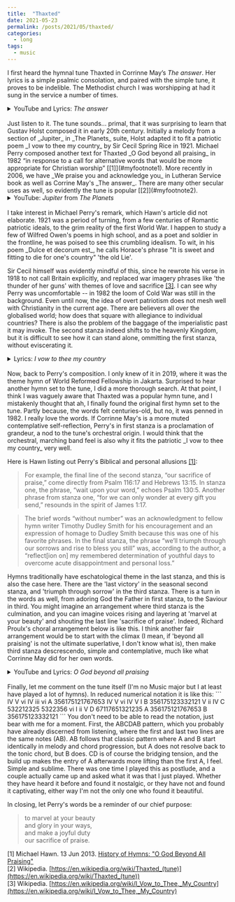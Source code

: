 ```yaml
---
title:  "Thaxted"
date: 2021-05-23
permalink: /posts/2021/05/thaxted/
categories: 
  - long
tags:
  - music 
---
```

  
I first heard the hymnal tune Thaxted in Corrinne May’s _The answer_. Her lyrics is a simple psalmic consolation, and paired with the simple tune, it proves to be indelible. The Methodist church I was worshipping at had it sung in the service a number of times. 

<details>
<summary>YouTube and Lyrics: <i>The answer</i></summary>

<iframe width="560" height="315" src="https://www.youtube.com/embed/x9A7WwbDgqk" title="YouTube video player" frameborder="0" allow="accelerometer; autoplay; clipboard-write; encrypted-media; gyroscope; picture-in-picture" allowfullscreen></iframe>
<br> 
I believe You are the answer to every tear I’ve cried<br>  
I believe that You are with me<br>
My rising and my light<br>
Give me strength when I am weary<br>
Give me hope when I can’t see<br>
Through the crosses I must carry<br>
Lord, bind my heart to Thee<br>
That when all my days are over<br>
And all my chores are done<br>
I may see Your risen Glory<br>
Forever where You are
</details> 
<br>
Just listen to it. The tune sounds… primal, that it was surprising to learn that Gustav Holst composed it in early 20th century. Initially a melody from a section of _Jupiter_ in  _The Planets_ suite, Holst adapted it to fit a patriotic poem _I vow to thee my country_ by Sir Cecil Spring Rice in 1921. Michael Perry composed another text for Thaxted _O God beyond all praising_ in 1982 “in response to a call for alternative words that would be more appropriate for Christian worship” [[1]](#myfootnote1). More recently in 2006, we have _We praise you and acknowledge you_ in Lutheran Service book as well as Corrine May's _The answer_. There are many other secular uses as well, so evidently the tune is popular [[2]](#myfootnote2).    
  
<details>
<summary>YouTube: <i>Jupiter</i> from <i>The Planets</i></summary>
<iframe width="560" height="315" src="https://www.youtube.com/embed/T0Fx24Xzc3U" title="YouTube video player" frameborder="0" allow="accelerometer; autoplay; clipboard-write; encrypted-media; gyroscope; picture-in-picture" allowfullscreen></iframe>
</details>  
<br>
I take interest in Michael Perry's remark, which Hawn's article did not elaborate. 1921 was a period of turning, from a few centuries of Romantic patriotic ideals, to the grim reality of the first World War. I happen to study a few of Wilfred Owen's poems in high school, and as a poet and soldier in the frontline, he was poised to see this crumbling idealism. To wit, in his poem _Dulce et decorum est_, he calls Horace's phrase "It is sweet and fitting to die for one's country" 'the old Lie'. 

Sir Cecil himself was evidently mindful of this, since he rewrote his verse in 1918 to not call Britain explicitly, and replaced war imagery phrases like 'the thunder of her guns' with themes of love and sacrifice [[3]](#myfootnote3). I can see why Perry was uncomfortable -- in 1982 the loom of Cold War was still in the background. Even until now, the idea of overt patriotism does not mesh well with Christianity in the current age. There are believers all over the globalised world; how does that square with allegiance to individual countries? There is also the problem of the baggage of the imperialistic past it may invoke.
The second stanza indeed shifts to the heavenly Kingdom, but it is difficult to see how it can stand alone, ommitting the first stanza, without eviscerating it.

<details>
<summary>Lyrics: <i>I vow to thee my country</i></summary>
I vow to thee, my country, all earthly things above,<br>
Entire and whole and perfect, the service of my love;<br>
The love that asks no questions, the love that stands the test,<br>
That lays upon the altar the dearest and the best;<br>
The love that never falters, the love that pays the price,<br>
The love that makes undaunted the final sacrifice.<br>
<br>
And there's another country, I've heard of long ago,<br>
Most dear to them that love her, most great to them that know;<br>
We may not count her armies, we may not see her King;<br>
Her fortress is a faithful heart, her pride is suffering;<br>
And soul by soul and silently her shining bounds increase,<br>
And her ways are ways of gentleness, and all her paths are peace
</details>
<br>
Now, back to Perry's composition. I only knew of it in 2019, where it was the theme hymn of World Reformed Fellowship in Jakarta. Surprised to hear another hymn set to the tune, I did a more thorough search. At that point, I think I was vaguely aware that Thaxted was a popular hymn tune, and I mistakenly thought that ah, I finally found the original first hymn set to the tune. Partly because, the words felt centuries-old, but no, it was penned in 1982. I really love the words. If Corrinne May's is a more muted contemplative self-reflection, Perry's in first stanza is a proclamation of grandeur, a nod to the tune's orchestral origin. I would think that the orchestral, marching band feel is also why it fits the patriotic _I vow to thee my country_ very well. 

Here is Hawn listing out Perry's Biblical and personal allusions [[1]](#myfootnote1):
>For example, the final line of the second stanza, “our sacrifice of praise,” come directly from Psalm 116:17 and Hebrews 13:15. In stanza one, the phrase, “wait upon your word,” echoes Psalm 130:5. Another phrase from stanza one, “for we can only wonder at every gift you send,” resounds in the spirit of James 1:17.  
   
>The brief words “without number” was an acknowledgment to fellow hymn writer Timothy Dudley Smith for his encouragement and an expression of homage to Dudley Smith because this was one of his favorite phrases. In the final stanza, the phrase “we’ll triumph through our sorrows and rise to bless you still” was, according to the author, a “reflect[ion on] my remembered determination of youthful days to overcome acute disappointment and personal loss.”

Hymns traditionally have eschatological theme in the last stanza, and this is also the case here. There are the 'last victory' in the seasonal second stanza, and 'triumph through sorrow' in the third stanza. There is a turn in the words as well, from adoring God the Father in first stanza, to the Saviour in third. You might imagine an arrangement where third stanza is the culmination, and you can imagine voices rising and layering at 'marvel at your beauty' and shouting the last line 'sacrifice of praise'. Indeed, Richard Proulx's choral arrangement below is like this. I think another fair arrangement would be to start with the climax (I mean, if 'beyond all praising' is not the ultimate superlative, I don't know what is), then make third stanza descrescendo, simple and contemplative, much like what Corrinne May did for her own words.  

<details>
<summary>YouTube and Lyrics: <i>O God beyond all praising</i></summary>
<iframe width="560" height="315" src="https://www.youtube.com/embed/DBoxFBgdFl0" title="YouTube video player" frameborder="0" allow="accelerometer; autoplay; clipboard-write; encrypted-media; gyroscope; picture-in-picture" allowfullscreen></iframe>
<br>
1 O God beyond all praising,<br>
we worship you today<br>
and sing the love amazing<br>
that songs cannot repay;<br>
for we can only wonder<br>
at every gift you send,<br>
at blessings without number<br>
and mercies without end:<br>
we lift our hearts before you<br>
and wait upon your word,<br>
we honour and adore you,<br>
our great and mighty Lord.<br>
<br>
2* The flower of earthly splendor<br>
in time must surely die,<br>
its fragile bloom surrender to you,<br>
the Lord most high;<br>
but hidden from all nature<br>
the eternal seed is sown<br>
though small in mortal stature,<br>
to heaven's garden grown;<br>
for Christ the man from heaven<br>
from death has set us free,<br>
and we through him<br>
are given the final victory.<br>
<br>
3 Then hear, O gracious Saviour,<br>
accept the love we bring,<br>
that we who know your favour<br>
may serve you as our king;<br>
and whether our tomorrows<br>
be filled with good or ill,<br>
we'll triumph through our sorrows<br>
and rise to bless you still:<br>
to marvel at your beauty<br>
and glory in your ways,<br>
and make a joyful duty<br>
our sacrifice of praise.<br>
<br>
*verse 2, based on I Corinthians 15 is seasonal and would normally be omitted
</details>
<br>
Finally, let me comment on the tune itself (I'm no Music major but I at least have played a lot of hymns). In reduced numerical notation it is like this:
```
    IV V  vi IV iii vi 
A 356175121767653
    IV V  vi IV V I
B 356175123332121
      V       ii  IV
C 532212325 5322356
     vi  I ii  V  
D 67117651321235
A 356175121767653
B 356175123332121
```
You don't need to be able to read the notation, just bear with me for a moment. First, the ABCDAB pattern, which you probably have already discerned from listening, where the first and last two lines are the same notes (AB). AB follows that classic pattern where A and B start identically in melody and chord progression, but A does not resolve back to the tonic chord, but B does. CD is of course the bridging tension, and the build up makes the entry of A afterwards more lifting than the first A, I feel. 
Simple and sublime. There was one time I played this as postlude, and a couple actually came up and asked what it was that I just played.  
Whether they have heard it before and found it nostalgic, or they have not and found it captivating, either way I'm not the only one who found it beautiful. 

In closing, let Perry's words be a reminder of our chief purpose:
<blockquote>
to marvel at your beauty<br>
and glory in your ways,<br>
and make a joyful duty<br>
our sacrifice of praise.<br>
</blockquote>

<a name="myfootnote1">[1]</a> Michael Hawn. 13 Jun 2013. [History of Hymns: "O God Beyond All Praising"](https://www.umcdiscipleship.org/resources/history-of-hymns-o-god-beyond-all-praising)  
<a name="myfootnote2">[2]</a> Wikipedia. [https://en.wikipedia.org/wiki/Thaxted_(tune)](https://en.wikipedia.org/wiki/Thaxted_(tune))  
<a name="myfootnote3">[3]</a> Wikipedia. [https://en.wikipedia.org/wiki/I_Vow_to_Thee,_My_Country](https://en.wikipedia.org/wiki/I_Vow_to_Thee,_My_Country)
